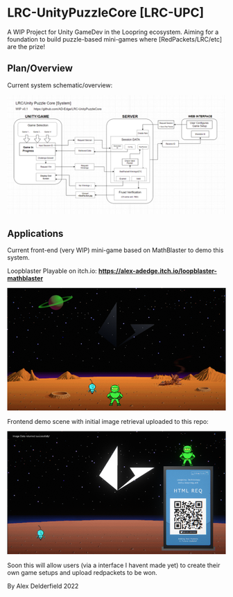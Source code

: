 # LRC-UnityPuzzleCore [LRC-UPC]
A WIP Project for Unity GameDev in the Loopring ecosystem. 
Aiming for a foundation to build puzzle-based mini-games where [RedPackets/LRC/etc] are the prize!

## Plan/Overview
Current system schematic/overview:

![currentplan](images/schematic_01.png)

## Applications
Current front-end (very WIP) mini-game based on MathBlaster to demo this system.

Loopblaster Playable on itch.io: 
**https://alex-adedge.itch.io/loopblaster-mathblaster**

![nostalgia](images/screen01.png)

Frontend demo scene with initial image retrieval uploaded to this repo:

![success](images/screen06_success.png)

Soon this will allow users (via a interface I havent made yet) to create their own game setups and upload redpackets to be won.


By Alex Delderfield 2022
